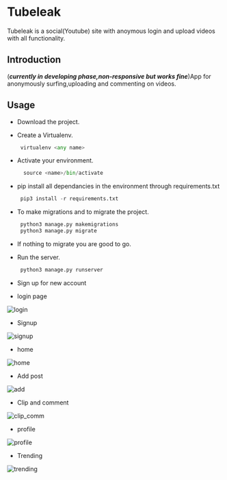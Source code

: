 # Tubeleak
Tubeleak is a social(Youtube) site with anoymous login and upload videos with all functionality.

## Introduction
(***currently in developing phase,non-responsive but works fine***)App for anonymously surfing,uploading and commenting on videos.

## Usage

* Download the project.

* Create a Virtualenv.
  ```python
   virtualenv <any name>
  ```
* Activate your environment.
  ```python
    source <name>/bin/activate
  ```
  
* pip install all dependancies in the environment through requirements.txt
  ```python
   pip3 install -r requirements.txt
  ```
* To make migrations and to migrate the project.
  ```python
   python3 manage.py makemigrations
   python3 manage.py migrate
  ```
* If nothing to migrate you are good to go.

* Run the server.
  ```python
   python3 manage.py runserver
  ```
* Sign up for new account

* login page

![login](https://user-images.githubusercontent.com/78518826/145787549-48669456-3a0c-4f8e-b457-3bf439842e82.png)

* Signup

![signup](https://user-images.githubusercontent.com/78518826/145786353-9c8d6897-b1d3-4e17-a137-f4082f90ced4.png)

* home

![home](https://user-images.githubusercontent.com/78518826/145786495-43d1ab9d-b842-4b7e-afca-487d8bc0a382.png)

* Add post

![add](https://user-images.githubusercontent.com/78518826/145786549-3f7d2a4c-42ba-40d5-b3ee-9740c8b55aeb.png)

* Clip and comment

![clip_comm](https://user-images.githubusercontent.com/78518826/145786602-ce31f423-8c8a-4457-8a5a-d8b3a641eecf.png)

* profile

![profile](https://user-images.githubusercontent.com/78518826/145786630-3d1880a9-41b3-4707-91ab-9b0dd77f4579.png)

* Trending

![trending](https://user-images.githubusercontent.com/78518826/145786157-3fb83d28-482f-4bf6-9328-16c923ad5742.png)
